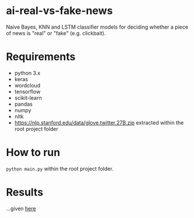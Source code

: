 # ai-real-vs-fake-news
Naive Bayes, KNN and LSTM classifier models for deciding whether a piece of news is "real" or "fake" (e.g. clickbait).

# Requirements
* python 3.x
* keras
* wordcloud
* tensorflow
* scikit-learn
* pandas
* numpy
* nltk
* https://nlp.stanford.edu/data/glove.twitter.27B.zip extracted within the root project folder

# How to run
```python main.py``` within the root project folder.

# Results
...given [here](https://github.com/milomilo33/ai-real-vs-fake-news/blob/master/poster.png)
